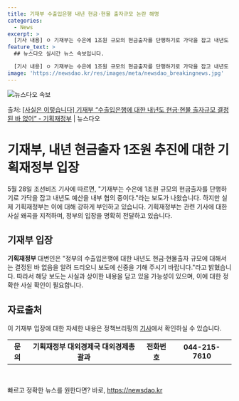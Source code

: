 ```yaml
---
title: 기재부 수출입은행 내년 현금·현물 출자규모 논란 해명
categories:
  - News
excerpt: >
  [기사 내용] ㅇ 기재부는 수은에 1조원 규모의 현금출자를 단행하기로 가닥을 잡고 내년도 예산을 내부 협의 …
feature_text: >
  ## 뉴스다오 실시간 뉴스 속보입니다.

  [기사 내용] ㅇ 기재부는 수은에 1조원 규모의 현금출자를 단행하기로 가닥을 잡고 내년도 예산을 내부 협의 …
image: 'https://newsdao.kr/res/images/meta/newsdao_breakingnews.jpg'
---
```


![뉴스다오 속보](https://newsdao.kr/res/images/meta/newsdao_breakingnews.jpg)

<p>출처: <a href="https://newsdao.kr/3950" rel="dofollow">[사실은 이렇습니다] 기재부 “수출입은행에 대한 내년도 현금·현물 출자규모 결정된 바 없어” - 기획재정부</a> | 뉴스다오</p>

<h1>기재부, 내년 현금출자 1조원 추진에 대한 기획재정부 입장</h1>
<p data-ke-size="size16">5월 28일 조선비즈 기사에 따르면, "기재부는 수은에 1조원 규모의 현금출자를 단행하기로 가닥을 잡고 내년도 예산을 내부 협의 중이다."라는 보도가 나왔습니다. 하지만 실제 기획재정부는 이에 대해 강하게 부인하고 있습니다. 기획재정부는 관련 기사에 대한 사실 왜곡을 지적하며, 정부의 입장을 명확히 전달하고 있습니다.</p>

<h2 data-ke-size="size26">기재부 입장</h2>
<p data-ke-size="size16"><b>기획재정부</b> 대변인은 "정부의 수출입은행에 대한 내년도 현금·현물출자 규모에 대해서는 결정된 바 없음을 알려 드리오니 보도에 신중을 기해 주시기 바랍니다."라고 밝혔습니다. 따라서 해당 보도는 사실과 상이한 내용을 담고 있을 가능성이 있으며, 이에 대한 정확한 사실 확인이 필요합니다.</p>

<h2 data-ke-size="size26">자료출처</h2>
<p data-ke-size="size16">이 기재부 입장에 대한 자세한 내용은 정책브리핑의 <a href="https://newsdao.kr/3950">기사</a>에서 확인하실 수 있습니다.</p>
<table>
	<tbody>
		<tr>
			<td style="text-align: center; height: 17px;"><b>문의</b></td>
			<td style="text-align: center; height: 17px;"><b>기획재정부 대외경제국 대외경제총괄과</b></td>
			<td style="text-align: center; height: 17px;"><b>전화번호</b></td>
			<td style="text-align: center; height: 17px;"><b>044-215-7610</b></td>
		</tr>
	</tbody>
</table>
<p data-ke-size="size16">&nbsp;</p> 

빠르고 정확한 뉴스를 원한다면? 바로, <a href="https://newsdao.kr" rel="dofollow">https://newsdao.kr</a>


